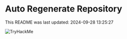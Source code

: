 # Auto Regenerate Repository

This README was last updated: 2024-09-28 13:25:27

 ![TryHackMe](https://tryhackme.com/badge/533634)